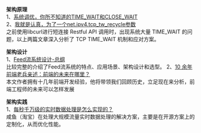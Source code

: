 **架构原理**    
1、[系统调优，你所不知道的TIME_WAIT和CLOSE_WAIT](https://mp.weixin.qq.com/s?__biz=MzA3MzYwNjQ3NA==&mid=403319808&idx=1&sn=ddae082f5b844d040b9ab23c9c0eb778&scene=23&srcid=0311hhv2oaIbIdkiBjAsYXML#rd)      
2、[我就是认真，为了一个net.ipv4.tcp_tw_recycle参数](https://mp.weixin.qq.com/s?__biz=MzA3MzYwNjQ3NA==&mid=403232978&idx=1&sn=4ed396ac1999add1c866419bd62b0e75&scene=21#wechat_redirect)  
之前使用libcurl进行短连接 Restful API 调用时，出现系统大量 TIME_WAIT 的问题，以上两篇文章深入分析了 TCP TIME_WAIT 机制和应对方案。  

**架构设计**   
1、[Feed流系统设计-总纲](https://mp.weixin.qq.com/s/ccxM2thPbzg5vDWgGVJ5vQ)  
比较完整的介绍了Feed流系统的特点、应用场景、架构设计和选型。 
2、[10 余年前端老兵亲述：前端的未来在哪里？](https://mp.weixin.qq.com/s/9ZPhaGuCnY2j49pCBetE9Q)   
本文作者拥有十几年前端开发经验，他将带领我们回顾历史，立足现在来分析，前端工程师的未来可以怎样发展   

**架构实践**    
1、[每秒千万级的实时数据处理是怎么实现的？](https://mp.weixin.qq.com/s/Us3Eg-CbAMPHQXxyqh9rVQ)  
咸鱼（淘宝）在处理大规模流量实时数据处理的解决方案，主要是在开源方案上的定制化，从而优化性能。  


